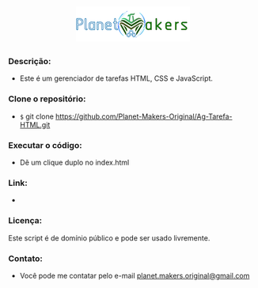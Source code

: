 <h1 align="center">
  <img src="./src/assets/image/logo_bar.png">
</h1>

### Descrição:

- Este é um gerenciador de tarefas HTML, CSS e JavaScript.

### Clone o repositório:

- `$` git clone https://github.com/Planet-Makers-Original/Ag-Tarefa-HTML.git

### Executar o código:

- Dẽ um clique duplo no index.html

### Link:

-

### Licença:

Este script é de domínio público e pode ser usado livremente.

### Contato:

- Você pode me contatar pelo e-mail [planet.makers.original@gmail.com](mailto:planet.makers.original@gmail.com)
